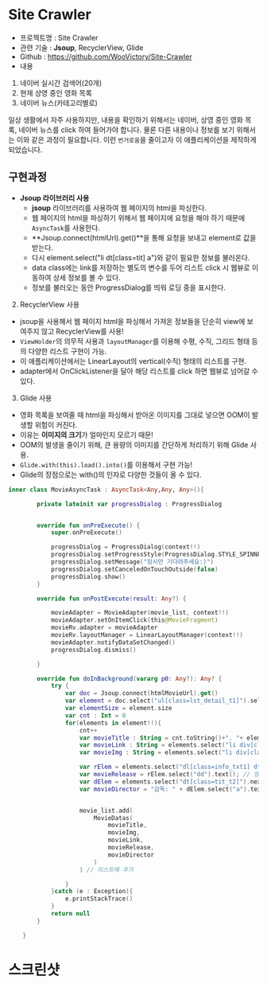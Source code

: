 # Site Crawler

- 프로젝트명 : Site Crawler
- 관련 기술 : **Jsoup**, RecyclerView, Glide
- Github : https://github.com/WooVictory/Site-Crawler
- 내용 
1. 네이버 실시간 검색어(20개)
2. 현재 상영 중인 영화 목록
3. 네이버 뉴스(카테고리별로)

일상 생활에서 자주 사용하지만, 내용을 확인하기 위해서는 네이버, 상영 중인 영화 목록, 네이버 뉴스를 click 하여 들어가야 합니다. 물론 다른 내용이나 정보를 보기 위해서는 이와 같은 과정이 필요합니다. 이런 `번거로움`을 줄이고자 이 애플리케이션을 제작하게 되었습니다.


## 구현과정

* **Jsoup 라이브러리 사용**
    * **jsoup** 라이브러리를 사용하여 웹 페이지의 html을 파싱한다.
    * 웹 페이지의 html을 파싱하기 위해서 웹 페이지에 요청을 해야 하기 때문에 `AsyncTask`를 사용한다.
    * **Jsoup.connect(htmlUrl).get()**을 통해 요청을 보내고 element로 값을 받는다.
    * 다시 element.select("li dt[class=tit] a")와 같이 필요한 정보를 불러온다.
    * data class에는 link를 저장하는 별도의 변수를 두어 리스트 click 시 웹뷰로 이동하여 상세 정보를 볼 수 있다.
    * 정보를 불러오는 동안 ProgressDialog를 띄워 로딩 중을 표시한다.

2. RecyclerView 사용

* jsoup을 사용해서 웹 페이지 html을 파싱해서 가져온 정보들을 단순히 view에 보여주지 않고 RecyclerView를 사용!
* `ViewHolder`의 의무적 사용과 `layoutManager`를 이용해 수평, 수직, 그리드 형태 등의 다양한 리스트 구현이 가능.
* 이 애플리케이션에서는 LinearLayout의 vertical(수직) 형태의 리스트를 구현.
* adapter에서 OnClickListener을 달아 해당 리스트를 click 하면 웹뷰로 넘어갈 수 있다.

3. Glide 사용

* 영화 목록을 보여줄 때 html을 파싱해서 받아온 이미지를 그대로 넣으면 OOM이 발생할 위험이 커진다.
* 이유는 **이미지의 크기**가 얼마인지 모르기 때문!
* OOM의 발생을 줄이기 위해, 큰 용량의 이미지를 간단하게 처리하기 위해 Glide 사용.
* `Glide.with(this).load().into()`를 이용해서 구현 가능!
* Glide의 장점으로는 with()의 인자로 다양한 것들이 올 수 있다. 

```kotlin
inner class MovieAsyncTask : AsyncTask<Any,Any, Any>(){

        private lateinit var progressDialog : ProgressDialog


        override fun onPreExecute() {
            super.onPreExecute()

            progressDialog = ProgressDialog(context!!)
            progressDialog.setProgressStyle(ProgressDialog.STYLE_SPINNER)
            progressDialog.setMessage("잠시만 기다려주세요:)")
            progressDialog.setCanceledOnTouchOutside(false)
            progressDialog.show()
        }

        override fun onPostExecute(result: Any?) {

            movieAdapter = MovieAdapter(movie_list, context!!)
            movieAdapter.setOnItemClick(this@MovieFragment)
            movieRv.adapter = movieAdapter
            movieRv.layoutManager = LinearLayoutManager(context!!)
            movieAdapter.notifyDataSetChanged()
            progressDialog.dismiss()

        }

        override fun doInBackground(vararg p0: Any?): Any? {
            try {
                var doc = Jsoup.connect(htmlMovieUrl).get()
                var element = doc.select("ul[class=lst_detail_t1]").select("li")
                var elementSize = element.size
                var cnt : Int = 0
                for(elements in element!!){
                    cnt++
                    var movieTitle : String = cnt.toString()+". "+ elements.select("li dt[class=tit] a").text() // 영화 제목
                    var movieLink : String = elements.select("li div[class=thumb] a").attr("href") // 영화 상세 링크
                    var movieImg : String = elements.select("li div[class=thumb] a img").attr("src") // 영화 썸네일 이미지

                    var rElem = elements.select("dl[class=info_txt1] dt").next().first()
                    var movieRelease = rElem.select("dd").text(); // 영화 개봉일
                    var dElem = elements.select("dt[class=tit_t2]").next().first()
                    var movieDirector = "감독: " + dElem.select("a").text(); // 영화 감독


                    movie_list.add(
                        MovieDatas(
                            movieTitle,
                            movieImg,
                            movieLink,
                            movieRelease,
                            movieDirector
                        )
                    ) // 리스트에 추가

                }
            }catch (e : Exception){
                e.printStackTrace()
            }
            return null
        }

    }
```
 



# 스크린샷


<!--
지원 이유
  이전부터 크롤링과 관련된 주제에 관심이 있었지만, 도전해 본 적은 없었습니다. 마침 핵데이에 소개된 주제를 보고 간단한 애플리케이션을 제작해보고 싶다는 마음이 생겼습니다. 그래서 저는 네이버에 들어가지 않고 네이버 실시간 검색어를 크롤링하여 20개까지 리스트로 출력하여 보여주는 앱을 제작했습니다. 

  아직 완성되지 않았지만, 저는 이번 핵데이에 지원을 해서 미완성 된 애플리케이션을 제작하여 사람들에게 편의를 주면서 복잡하지 않은 애플리케이션을 만들 싶습니다.  또한, 클라이언트 측에서 크롤링을 하는 방법에 대해서도 더욱 자세하게 알아보고 싶어서 지원하게 되었습니다. 
-->